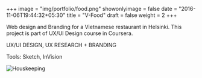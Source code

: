 +++
image = "img/portfolio/food.png"
showonlyimage = false
date = "2016-11-06T19:44:32+05:30"
title = "V-Food"
draft = false
weight = 2
+++

Web design and Branding for a Vietnamese restaurant in Helsinki. This project is part of UX/UI Design course in Coursera.

UX/UI DESIGN, UX RESEARCH + BRANDING

Tools: Sketch, InVision
   
<!--more-->

![Houskeeping](/img/portfolio/vfood.png)

